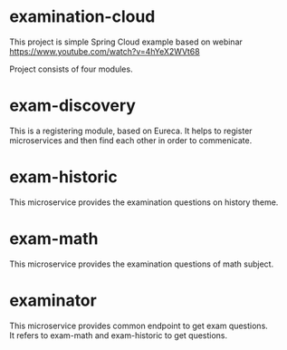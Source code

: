 # examination-cloud

This project is simple Spring Cloud example based on webinar https://www.youtube.com/watch?v=4hYeX2WVt68  

Project consists of four modules.

# exam-discovery  
This is a registering module, based on Eureca. It helps to register microservices and then find each other in order to commenicate.

# exam-historic  
This microservice provides the examination questions on history theme.

# exam-math  
This microservice provides the examination questions of math subject.

# examinator  
This microservice provides common endpoint to get exam questions.  
It refers to exam-math and exam-historic to get questions. 


